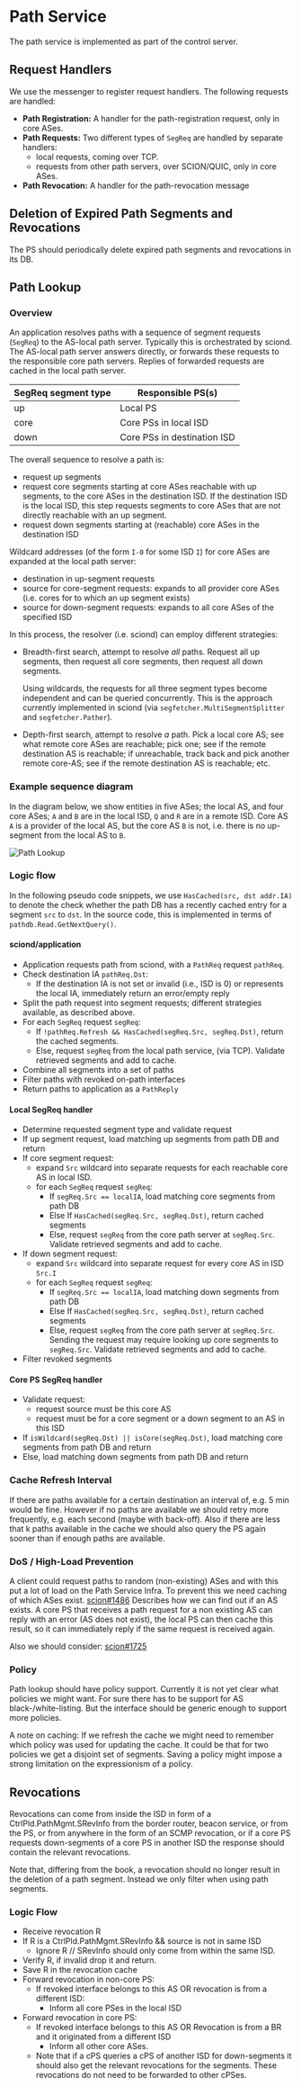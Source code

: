 # Path Service

The path service is implemented as part of the control server.

## Request Handlers

We use the messenger to register request handlers. The following requests are handled:

* __Path Registration:__ A handler for the path-registration request, only in core ASes.
* __Path Requests:__ Two different types of `SegReq` are handled by separate handlers:
    * local requests, coming over TCP.
    * requests from other path servers, over SCION/QUIC, only in core ASes.
* __Path Revocation:__ A handler for the path-revocation message

## Deletion of Expired Path Segments and Revocations

The PS should periodically delete expired path segments and revocations in its DB.

## Path Lookup

### Overview

An application resolves paths with a sequence of segment requests (`SegReq`) to
the AS-local path server. Typically this is orchestrated by sciond.
The AS-local path server answers directly, or forwards these requests to the
responsible core path servers. Replies of forwarded requests are cached in the
local path server.

| SegReq segment type  | Responsible PS(s)            |
| ---------------------| ---------------------------- |
| up                   | Local PS                     |
| core                 | Core PSs in local ISD        |
| down                 | Core PSs in destination ISD  |

The overall sequence to resolve a path is:

* request up segments
* request core segments starting at core ASes reachable with up segments, to
  the core ASes in the destination ISD.
  If the destination ISD is the local ISD, this step requests segments to core
  ASes that are not directly reachable with an up segment.
* request down segments starting at (reachable) core ASes in the destination ISD

Wildcard addresses (of the form `I-0` for some ISD `I`) for core ASes are
expanded at the local path server:

* destination in up-segment requests
* source for core-segment requests: expands to all provider core ASes (i.e.
  cores for to which an up segment exists)
* source for down-segment requests: expands to all core ASes of the specified ISD

In this process, the resolver (i.e. sciond) can employ different strategies:

* Breadth-first search, attempt to resolve _all_ paths.
  Request all up segments, then request all core segments, then request all down segments.

  Using wildcards, the requests for all three segment types become independent
  and can be queried concurrently.
  This is the approach currently implemented in sciond (via
  `segfetcher.MultiSegmentSplitter` and `segfetcher.Pather`).

* Depth-first search, attempt to resolve _a_ path.
  Pick a local core AS; see what remote core ASes are reachable; pick one; see if
  the remote destination AS is reachable; if unreachable, track back and pick
  another remote core-AS; see if the remote destination AS is reachable; etc.

### Example sequence diagram

In the diagram below, we show entities in five ASes; the local AS, and four
core ASes; `A` and `B` are in the local ISD, `Q` and `R` are in a remote ISD.
Core AS `A` is a provider of the local AS, but the core AS `B` is not, i.e.
there is no up-segment from the local AS to `B`.

![Path Lookup](fig/path_lookup.png)

### Logic flow

In the following pseudo code snippets, we use `HasCached(src, dst addr.IA)` to
denote the check whether the path DB has a recently cached entry for a segment
`src` to `dst`.
In the source code, this is implemented in terms of `pathdb.Read.GetNextQuery()`.

#### sciond/application

* Application requests path from sciond, with a `PathReq` request `pathReq`.
* Check destination IA `pathReq.Dst`:
    * If the destination IA is not set or invalid (i.e., ISD is 0) or represents the local IA,
      immediately return an error/empty reply
* Split the path request into segment requests; different strategies available, as described above.
* For each `SegReq` request `segReq`:
    * If `!pathReq.Refresh && HasCached(segReq.Src, segReq.Dst)`, return the cached segments.
    * Else, request `segReq` from the local path service, (via TCP).
      Validate retrieved segments and add to cache.
* Combine all segments into a set of paths
* Filter paths with revoked on-path interfaces
* Return paths to application as a `PathReply`

#### Local SegReq handler

* Determine requested segment type and validate request
* If up segment request, load matching up segments from path DB and return
* If core segment request:
    * expand `Src` wildcard into separate requests for each reachable core AS in local ISD.
    * for each `SegReq` request `segReq`:
        * If `segReq.Src == localIA`, load matching core segments from path DB
        * Else If `HasCached(segReq.Src, segReq.Dst)`, return cached segments
        * Else, request `segReq` from the core path server at `segReq.Src`.
          Validate retrieved segments and add to cache.
* If down segment request:
    * expand `Src` wildcard into separate request for every core AS in ISD `Src.I`
    * for each `SegReq` request `segReq`:
        * If `segReq.Src == localIA`, load matching down segments from path DB
        * Else If `HasCached(segReq.Src, segReq.Dst)`, return cached segments
        * Else, request `segReq` from the core path server at `segReq.Src`.
          Sending the request may require looking up core segments to `segReq.Src`.
          Validate retrieved segments and add to cache.
* Filter revoked segments

#### Core PS SegReq handler

* Validate request:
    * request source must be this core AS
    * request must be for a core segment or a down segment to an AS in this ISD
* If `isWildcard(segReq.Dst) || isCore(segReq.Dst)`, load matching core segments from path DB and return
* Else, load matching down segments from path DB and return

### Cache Refresh Interval

If there are paths available for a certain destination an interval of, e.g. 5 min would be fine.
However if no paths are available we should retry more frequently, e.g. each second (maybe with
back-off). Also if there are less that k paths available in the cache we should also query the PS
again sooner than if enough paths are available.

### DoS / High-Load Prevention

A client could request paths to random (non-existing) ASes and with this put a lot of load on the
Path Service Infra. To prevent this we need caching of which ASes exist.
[scion#1486](https://github.com/scionproto/scion/issues/1486) Describes how we can find out if an AS
exists. A core PS that receives a path request for a non existing AS can reply with an error (AS
does not exist), the local PS can then cache this result, so it can immediately reply if the same
request is received again.

Also we should consider: [scion#1725](https://github.com/scionproto/scion/issues/1725)

### Policy

Path lookup should have policy support. Currently it is not yet clear what policies we might want.
For sure there has to be support for AS black-/white-listing. But the interface should be generic
enough to support more policies.

A note on caching: If we refresh the cache we might need to remember which policy was used for
updating the cache. It could be that for two policies we get a disjoint set of segments. Saving a
policy might impose a strong limitation on the expressionism of a policy.

## Revocations

Revocations can come from inside the ISD in form of a CtrlPld.PathMgmt.SRevInfo from the border
router, beacon service, or from the PS, or from anywhere in the form of an SCMP revocation, or if a
core PS requests down-segments of a core PS in another ISD the response should contain the relevant
revocations.

Note that, differing from the book, a revocation should no longer result in the deletion of a path
segment. Instead we only filter when using path segments.

### Logic Flow

* Receive revocation R
* If R is a CtrlPld.PathMgmt.SRevInfo && source is not in same ISD
    * Ignore R // SRevInfo should only come from within the same ISD.
* Verify R, if invalid drop it and return.
* Save R in the revocation cache
* Forward revocation in non-core PS:
    * If revoked interface belongs to this AS OR revocation is from a different ISD:
        * Inform all core PSes in the local ISD
* Forward revocation in core PS:
    * If revoked interface belongs to this AS OR Revocation is from a BR and it originated from a
      different ISD
        * Inform all other core ASes.
    * Note that if a cPS queries a cPS of another ISD for down-segments it should also get the
      relevant revocations for the segments. These revocations do not need to be forwarded to other
      cPSes.
